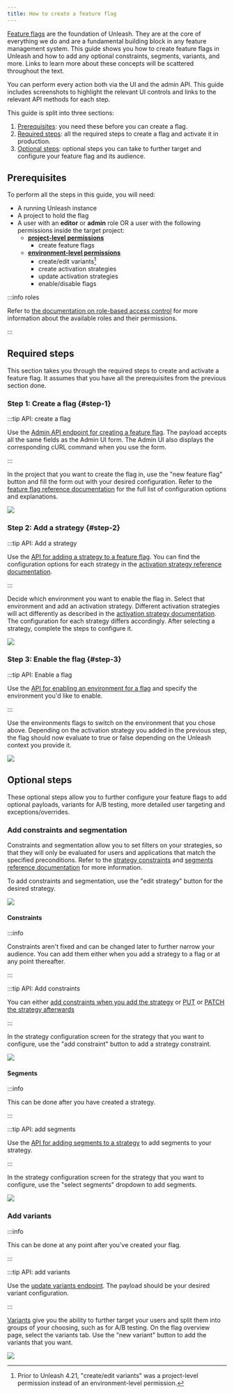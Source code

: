 ```yaml
---
title: How to create a feature flag
---
```


[Feature flags](../reference/feature-toggles.mdx) are the foundation of Unleash. They are at the core of everything we do and are a fundamental building block in any feature management system. This guide shows you how to create feature flags in Unleash and how to add any optional constraints, segments, variants, and more. Links to learn more about these concepts will be scattered throughout the text.

You can perform every action both via the UI and the admin API. This guide includes screenshots to highlight the relevant UI controls and links to the relevant API methods for each step.

This guide is split into three sections:

1. [Prerequisites](#prerequisites): you need these before you can create a flag.
2. [Required steps](#required-steps): all the required steps to create a flag and activate it in production.
3. [Optional steps](#optional-steps): optional steps you can take to further target and configure your feature flag and its audience.

## Prerequisites

To perform all the steps in this guide, you will need:

- A running Unleash instance
- A project to hold the flag
- A user with an **editor** or **admin** role OR a user with the following permissions inside the target project:
  - **[project-level permissions](../reference/rbac.md#project-permissions)**
    - create feature flags
  - **[environment-level permissions](../reference/rbac.md#environment-permissions)**
    - create/edit variants[^1]
    - create activation strategies
    - update activation strategies
    - enable/disable flags

:::info roles

Refer to [the documentation on role-based access control](../reference/rbac.md) for more information about the available roles and their permissions.

:::

## Required steps

This section takes you through the required steps to create and activate a feature flag. It assumes that you have all the prerequisites from the previous section done.

### Step 1: Create a flag {#step-1}

:::tip API: create a flag

Use the [Admin API endpoint for creating a feature flag](/reference/api/legacy/unleash/admin/features-v2.md#create-toggle). The payload accepts all the same fields as the Admin UI form. The Admin UI also displays the corresponding cURL command when you use the form.

:::

In the project that you want to create the flag in, use the "new feature flag" button and fill the form out with your desired configuration. Refer to the [feature flag reference documentation](../reference/feature-toggles.mdx) for the full list of configuration options and explanations.

![](/img/create-toggle-new-toggle.png)

### Step 2: Add a strategy {#step-2}

:::tip API: Add a strategy

Use the [API for adding a strategy to a feature flag](/reference/api/legacy/unleash/admin/features-v2.md#add-strategy). You can find the configuration options for each strategy in the [activation strategy reference documentation](../reference/activation-strategies.md).

:::

Decide which environment you want to enable the flag in. Select that environment and add an activation strategy. Different activation strategies will act differently as described in the [activation strategy documentation](../reference/activation-strategies.md). The configuration for each strategy differs accordingly. After selecting a strategy, complete the steps to configure it.

![](/img/create-toggle-add-strategy.png)

### Step 3: Enable the flag {#step-3}

:::tip API: Enable a flag

Use the [API for enabling an environment for a flag](/reference/api/legacy/unleash/admin/features-v2.md#enable-env) and specify the environment you'd like to enable.

:::

Use the environments flags to switch on the environment that you chose above. Depending on the activation strategy you added in the previous step, the flag should now evaluate to true or false depending on the Unleash context you provide it.

![](/img/create-toggle-enable-env.png)

## Optional steps

These optional steps allow you to further configure your feature flags to add optional payloads, variants for A/B testing, more detailed user targeting and exceptions/overrides.

### Add constraints and segmentation

Constraints and segmentation allow you to set filters on your strategies, so that they will only be evaluated for users and applications that match the specified preconditions. Refer to the [strategy constraints](../reference/strategy-constraints.md 'strategy constraints reference documentation') and [segments reference documentation](../reference/segments.mdx) for more information.

To add constraints and segmentation, use the "edit strategy" button for the desired strategy.

![](/img/create-toggle-edit-strategy.png)

#### Constraints

:::info

Constraints aren't fixed and can be changed later to further narrow your audience. You can add them either when you add a strategy to a flag or at any point thereafter.

:::

:::tip API: Add constraints

You can either [add constraints when you add the strategy](/reference/api/legacy/unleash/admin/features-v2.md#add-strategy) or [PUT](/reference/api/legacy/unleash/admin/features-v2.md#update-strategy 'PUT an activation strategy') or [PATCH the strategy afterwards](/reference/api/legacy/unleash/admin/features-v2.md#put-strategy)

:::

In the strategy configuration screen for the strategy that you want to configure, use the "add constraint" button to add a strategy constraint.

![](/img/create-toggle-add-constraint.png)

#### Segments

:::info

This can be done after you have created a strategy.

:::

:::tip API: add segments

Use the [API for adding segments to a strategy](/reference/api/legacy/unleash/admin/segments.mdx#replace-activation-strategy-segments) to add segments to your strategy.

:::

In the strategy configuration screen for the strategy that you want to configure, use the "select segments" dropdown to add segments.

![](/img/create-toggle-add-segment.png)

### Add variants

:::info

This can be done at any point after you've created your flag.

:::

:::tip API: add variants

Use the [update variants endpoint](/reference/api/legacy/unleash/admin/features-v2.md#update-variants). The payload should be your desired variant configuration.

:::

[Variants](../reference/feature-toggle-variants.md) give you the ability to further target your users and split them into groups of your choosing, such as for A/B testing. On the flag overview page, select the variants tab. Use the "new variant" button to add the variants that you want.

![](/img/create-toggle-add-variants.png)

[^1]: Prior to Unleash 4.21, "create/edit variants" was a project-level permission instead of an environment-level permission.
